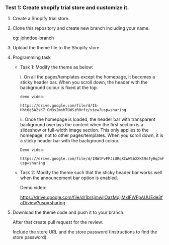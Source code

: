 ### Test 1: Create shopify trial store and customize it.

1. Create a Shopify trial store.

2. Clone this repository and create new branch including your name.

    eg: johndoe-branch

3. Upload the theme file to the Shopify store.

4. Programming task
 
    - Task 1: Modify the theme as below:
    
        i. On all the pages/templates except the homepage, it becomes a sticky header bar. When you scroll down, the header with the background colour is fixed at the top.

          demo video: 
        
          https://drive.google.com/file/d/1S-Hht0g5A2sK7_ON3s2mshTGWSzR0rfz/view?usp=sharing
        

        ii. Once the homepage is loaded, the header bar with transparent background overlays the content when the first section is a slideshow or full-width image section. This only applies to the homepage, not to other pages/templates. When you scroll down, it is a sticky header bar with the background colour.

          Demo video:

          https://drive.google.com/file/d/1NWtPvPPJiURqXCwW5bXXKt9ofyHqJnFf/view?usp=sharing
                

    - Task 2: Modify the theme such that the sticky header bar works well when the announcement bar option is    enabled.

        Demo video:
    
        https://drive.google.com/file/d/1brsjmwjIOazMqjlMxlFWFpAUUEde3faD/view?usp=sharing

5. Download the theme code and push it to your branch. 

    After that create pull request for the review.

    Include the store URL and the store password (Instructions to find the store password).

